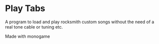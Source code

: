 # Play Tabs
A program to load and play rocksmith custom songs without the need of a real tone cable or tuning etc.

Made with monogame
